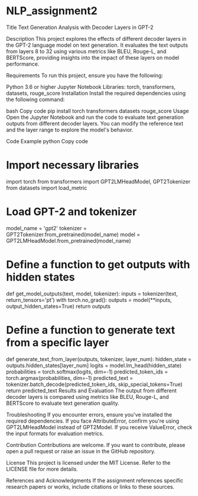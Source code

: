 # NLP_assignment2
Title
Text Generation Analysis with Decoder Layers in GPT-2

Description
This project explores the effects of different decoder layers in the GPT-2 language model on text generation. It evaluates the text outputs from layers 8 to 32 using various metrics like BLEU, Rouge-L, and BERTScore, providing insights into the impact of these layers on model performance.

Requirements
To run this project, ensure you have the following:

Python 3.6 or higher
Jupyter Notebook
Libraries: torch, transformers, datasets, rouge_score
Installation
Install the required dependencies using the following command:

bash
Copy code
pip install torch transformers datasets rouge_score
Usage
Open the Jupyter Notebook and run the code to evaluate text generation outputs from different decoder layers. You can modify the reference text and the layer range to explore the model's behavior.

Code Example
python
Copy code
# Import necessary libraries
import torch
from transformers import GPT2LMHeadModel, GPT2Tokenizer
from datasets import load_metric

# Load GPT-2 and tokenizer
model_name = 'gpt2'
tokenizer = GPT2Tokenizer.from_pretrained(model_name)
model = GPT2LMHeadModel.from_pretrained(model_name)

# Define a function to get outputs with hidden states
def get_model_outputs(text, model, tokenizer):
    inputs = tokenizer(text, return_tensors='pt')
    with torch.no_grad():
        outputs = model(**inputs, output_hidden_states=True)
    return outputs

# Define a function to generate text from a specific layer
def generate_text_from_layer(outputs, tokenizer, layer_num):
    hidden_state = outputs.hidden_states[layer_num]
    logits = model.lm_head(hidden_state)
    probabilities = torch.softmax(logits, dim=-1)
    predicted_token_ids = torch.argmax(probabilities, dim=-1)
    predicted_text = tokenizer.batch_decode(predicted_token_ids, skip_special_tokens=True)
    return predicted_text
Results and Evaluation
The output from different decoder layers is compared using metrics like BLEU, Rouge-L, and BERTScore to evaluate text generation quality.

Troubleshooting
If you encounter errors, ensure you've installed the required dependencies. If you face AttributeError, confirm you're using GPT2LMHeadModel instead of GPT2Model. If you receive ValueError, check the input formats for evaluation metrics.

Contribution
Contributions are welcome. If you want to contribute, please open a pull request or raise an issue in the GitHub repository.

License
This project is licensed under the MIT License. Refer to the LICENSE file for more details.

References and Acknowledgments
If the assignment references specific research papers or works, include citations or links to these sources.


